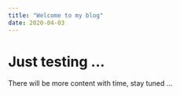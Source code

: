 ```yaml
---
title: "Welcome to my blog"
date: 2020-04-03
---
```

# Just testing ...
There will be more content with time, stay tuned ...
